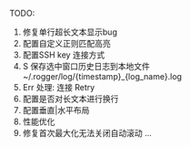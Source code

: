 TODO:
  1. 修复单行超长文本显示bug 
  2. 配置自定义正则匹配高亮
  3. 配置SSH key 连接方式
  4. S 保存选中窗口历史日志到本地文件 ~/.rogger/log/{timestamp}_{log_name}.log
  5. Err 处理: 连接 Retry
  6. 配置是否对长文本进行换行
  7. 配置垂直|水平布局
  8. 性能优化
  9. 修复首次最大化无法关闭自动滚动
  ...
